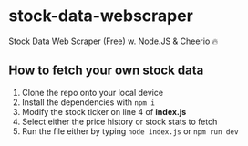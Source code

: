 # stock-data-webscraper

 Stock Data Web Scraper (Free) w. Node.JS & Cheerio 🔥

 ## How to fetch your own stock data

 1. Clone the repo onto your local device
 2. Install the dependencies with `npm i`
 3. Modify the stock ticker on line 4 of **index.js**
 4. Select either the price history or stock stats to fetch
 5. Run the file either by typing `node index.js` or `npm run dev`
